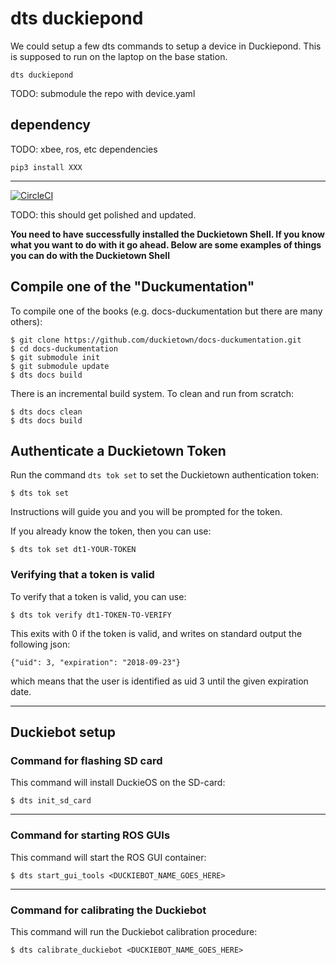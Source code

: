 # dts duckiepond

We could setup a few dts commands to setup a device in Duckiepond. This is supposed to run on the laptop on the base station.

```
dts duckiepond
```

TODO: submodule the repo with device.yaml

## dependency

TODO: xbee, ros, etc dependencies

```
pip3 install XXX
```

-----------------------


[![CircleCI](https://circleci.com/gh/duckietown/duckietown-shell-commands.svg?style=shield)](https://circleci.com/gh/duckietown/duckietown-shell-commands)



TODO: this should get polished and updated. 

**You need to have successfully installed the Duckietown Shell. If you know what you want to do with it go ahead. Below are some examples of things you can do with the Duckietown Shell** 

## Compile one of the "Duckumentation"

To compile one of the books (e.g. docs-duckumentation but there are many others):

    $ git clone https://github.com/duckietown/docs-duckumentation.git
    $ cd docs-duckumentation
    $ git submodule init
    $ git submodule update
    $ dts docs build

There is an incremental build system. To clean and run from scratch:

    $ dts docs clean
    $ dts docs build
  

## Authenticate a Duckietown Token

Run the command `dts tok set` to set the Duckietown authentication token:

    $ dts tok set  

Instructions will guide you and you will be prompted for the token.

If you already know the token, then you can use:

    $ dts tok set dt1-YOUR-TOKEN
    
### Verifying that a token is valid

To verify that a token is valid, you can use:

    $ dts tok verify dt1-TOKEN-TO-VERIFY
    
This exits with 0 if the token is valid, and writes on standard output the following json:

    {"uid": 3, "expiration": "2018-09-23"}
    
which means that the user is identified as uid 3 until the given expiration date.
 

-----------------------

## Duckiebot setup

### Command for flashing SD card

This command will install DuckieOS on the SD-card:

    $ dts init_sd_card

-----------------------

### Command for starting ROS GUIs

This command will start the ROS GUI container:

    $ dts start_gui_tools <DUCKIEBOT_NAME_GOES_HERE>

-----------------------

### Command for calibrating the Duckiebot

This command will run the Duckiebot calibration procedure:

    $ dts calibrate_duckiebot <DUCKIEBOT_NAME_GOES_HERE>

